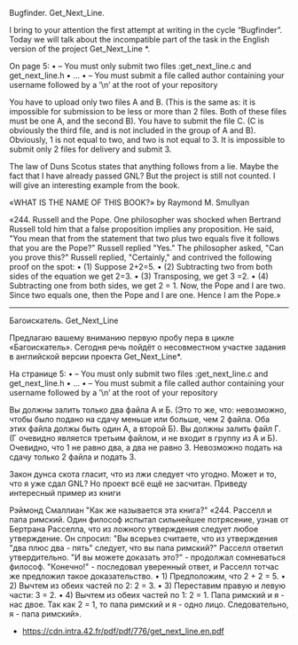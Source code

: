 ﻿Bugfinder. Get_Next_Line.

I bring to your attention the first attempt at writing in the cycle “Bugfinder”. Today we will talk about the incompatible part of the task in the English version of the project Get_Next_Line *.

On page 5:
    • – You must only submit two files :get_next_line.c and get_next_line.h
    • 	…
    • 	– You must submit a file called author containing your username followed by a ’\n’ at the root of your repository

You have to upload only two files A and B. (This is the same as: it is impossible for submission to be less or more than 2 files. Both of these files must be one A, and the second B). You have to submit the file C. (C is obviously the third file, and is not included in the group of A and B). Obviously, 1 is not equal to two, and two is not equal to 3. It is impossible to submit only 2 files for delivery and submit 3.

The law of Duns Scotus states that anything follows from a lie. Maybe the fact that I have already passed GNL? But the project is still not counted. I will give an interesting example from the book.

«WHAT IS THE NAME OF THIS BOOK?» by Raymond M. Smullyan

«244. Russell and the Pope. One philosopher was shocked when Bertrand Russell told him that a false proposition implies any proposition. He said, "You mean that from the statement that two plus two equals five it follows that you are the Pope?" Russell replied "Yes." The philosopher asked, "Can you prove this?" Russell replied, "Certainly," and contrived the following proof on the spot: 
    • (1) Suppose 2+2=5. 
    • (2) Subtracting two from both sides of the equation we get 2=3. 
    • (3) Transposing, we get 3 =2. 
    • (4) Subtracting one from both sides, we get 2 = 1. 
Now, the Pope and I are two. Since two equals one, then the Pope and I are one. Hence I am the Pope.»
____
Багоискатель. Get_Next_Line

Предлагаю вашему вниманию первую пробу пера в цикле «Багоискатель». Сегодня речь пойдёт о несовместном участке задания в английской версии проекта Get_Next_Line*.

На странице 5:
    • – You must only submit two files :get_next_line.c and get_next_line.h
    • …
    • – You must submit a file called author containing your username followed by a ’\n’ at the root of your repository

Вы должны залить только два файла А и Б. (Это то же, что: невозможно, чтобы было подано на сдачу меньше или больше, чем 2 файла. Оба этих файла должы быть один А, а второй Б). Вы должны залить файл Г. (Г очевидно является третьим файлом, и не входит в группу из А и Б). Очевидно, что 1 не равно два, а два не равно 3. Невозможно подать на сдачу только 2 файла и подать 3.

Закон дунса скота гласит, что из лжи следует что угодно. Может и то, что я уже сдал GNL? Но проект всё ещё не засчитан. Приведу интересный пример из книги 

Рэймонд Смаллиан "Как же называется эта книга?"
«244. Расселл и папа римский. Один философ испытал сильнейшее потрясение, узнав от Бертрана Расселла, что из ложного утверждения следует любое утверждение. Он спросил: "Вы всерьез считаете, что из утверждения  "два плюс два - пять" следует, что вы папа римский?" Расселл ответил утвердительно. "И вы можете доказать это?" - продолжал сомневаться философ. "Конечно!" - последовал уверенный ответ, и Расселл тотчас же предложил такое доказательство.
    • 1) Предположим, что 2 + 2 = 5.
    • 2) Вычтем из обеих частей по 2: 2 = 3.
    • 3) Переставим правую и левую части: 3 = 2.
    • 4) Вычтем из обеих частей по 1: 2 = 1.
Папа римский и я - нас двое. Так как 2 = 1, то папа римский и я - одно лицо. Следовательно, я - папа римский».

* https://cdn.intra.42.fr/pdf/pdf/776/get_next_line.en.pdf

